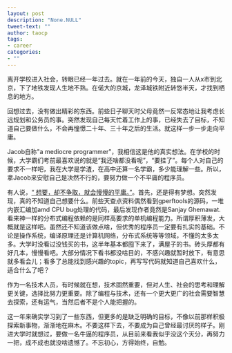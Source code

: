 ```yaml
---
layout: post
description: "None.NULL"
tweet-text: ""
author: taocp
tags:
- career
categories:
- ""
---
```


离开学校进入社会，转眼已经一年过去。就在一年前的今天，独自一人从x市到北京，下了地铁发现人生地不熟。在偌大的京城，龙泽城铁附近转悠半天，才找到栖息的地方。

回想过去，没有做出精彩的东西。前些日子聊天时父母竟然一反常态地让我考虑长远规划和公务员的事。突然发现自己每天忙着工作上的事，已经失去了目标，不知道自己要做什么，不会再憧憬二十年、三十年之后的生活。就这样一步一步走向平庸。

Jacob自称"a mediocre programmer"，我相信这是他的真实想法。在学校的时候，大学霸们考前最喜欢说的就是“我还啥都没看呢”，“要挂了”。每个人对自己的要求不一样吧，我在大学是学渣，在高中还算一名学霸，多少能理解一些。所以，拿Jacob来安慰自己是决然不行的，要努力做一个不平庸的程序员。

有人说，[“ 想要，却不争取，就会慢慢的平庸。”](http://www.zhihu.com/question/33220674/answer/58561186)。首先，还是得有梦想。突然发现，真的不知道自己想要什么。前些天查点资料偶然看到gperftools的源码，一堆内嵌汇编加amd CPU bug处理的代码，最后发现作者竟然是Sanjay Ghemawat.看来神一样的分布式编程依赖的是同样高要求的单机编程能力。所谓厚积薄发，大概就是这样吧。虽然还不知道该做点啥，但优秀的程序员一定要有扎实的基础。不论是操作系统，编译原理还是计算机网络，分布式系统等等领域，不懂的太多太多。大学时没看过没钱买的书，这半年基本都囤下来了，满屋子的书。砖头厚都有好几本，慢慢看吧。大部分情况下看书都没啥目的，不感兴趣就暂时放下，有意思就多看会儿；看多了总能找到感兴趣的topic，再写写代码就知道自己喜欢什么，适合什么了吧？

作为一名技术人员，有时候就在想，技术固然重要，但对人生、社会的思考和理解更关键，选择比努力更重要。除了编程与技术，还有一个更大更广的社会需要智慧去探索，还有运气，当然后者不是个人能把握的。

这一年来确实学习到了一些东西，但更多的是缺乏明确的目标，不像以前那样积极探索新事物，渐渐地在麻木。不要这样下去，不要成为自己曾经最讨厌的样子。刚进大学时就想过，要做一名牛逼的程序员，从目前来看我似乎没这个天分，再努力一把，成不成也就没啥遗憾了。不忘初心，方得始终，自勉。
